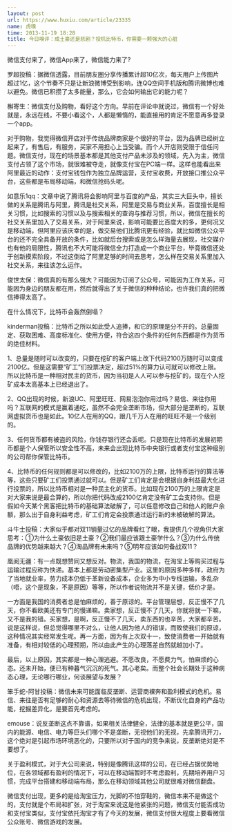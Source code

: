 ```yaml
---
layout: post
url: https://www.huxiu.com/article/23335
name: 虎嗅
time: 2013-11-19 18:28
title: 今日嗅评：成土豪还是悲剧？投机比特币，你需要一颗强大的心脏
---
```

微信支付来了，微信App来了，微信能力来了?

罗超投稿：据微信透露，目前朋友圈分享传播累计超10亿次，每天用户上传图片超过1亿，这个节奏不只是让新浪微博受到影响，连QQ空间手机版和腾讯微博也难以避免。微信已积攒了太多能量，那么，它会如何输出它的能力呢？

槲寄生：微信支付及购物，看好这个方向。早前在评论中就说过，微信有一个好处就是，永远在线，不要小看这个，人都是懒惰的，能直接用的肯定不愿意再多登录一个app。

对于购物，我觉得微信开店对于传统品牌商家是个很好的平台，因为品牌已经树立起来了，有售后，有服务，买家不用担心上当受骗。而个人开店则受限于信任问题。微信支付，现在的场景基本都是其他支付产品未涉及的领域，先入为主，微信支付占领了这个市场，就很难被夺走，就像支付宝在PC端一样。这样也能看出来阿里最近的动作：支付宝钱包作为独立品牌运营，支付宝收费，开放接口推公众平台，这些都是布局移动端，和微信抢码头呢。

如意乐1qq：文章中说了腾讯将会影响阿里与百度的产品，其实三大巨头中，擅长做的关系是腾讯与阿里，腾讯是社交关系，阿里是交易与商业关系，百度擅长是相关习惯，比如搜索的习惯以及与搜索相关的查询与推荐习惯，所以，微信在擅长的社交关系里加入了交易关系，对于阿里来说，影响可能要比百度大的多，更何况又是移动端，但阿里应该庆幸的是，做交易他们比腾讯更有经验，就比如微信公众平台的还不完全具备开放的条件，比如就后台搜索或是怎么样海量去展现，社交媒介也有他的局限性，腾讯也不大可能将微信全力打造成一个商业平台，毕竟微信还处于创新摸索阶段，不过这倒给了阿里足够的时间去思考，怎么样在交易关系里加入社交关系，来往该怎么运作。

俊世太保：微信真的有那么强大？可能因为订阅了公众号，可能因为工作关系，可能因为身边的朋友都在用，然后就得出了关于微信的种种结论，也许我们真的把微信捧得太高了。

在什么情况下，比特币会轰然倒塌？

kinderman投稿：比特币之所以如此受人追捧，和它的原理是分不开的。总量固定、获取困难、高度标准化、使用方便，符合这四个条件的任何东西都是作为货币的绝佳材料。

1、总量是随时可以改变的，只要在挖矿的客户端上改下代码2100万随时可以变成2100亿。但是这需要“矿工”们投票决定，超过51%的算力认可就可以修改上限。所以比特币是一种相对民主的货币，因为当初是人人可以参与挖矿的，现在个人挖矿成本太高基本上已经退出了。

2、QQ出现的时候，新浪UC、阿里旺旺、网易泡泡你用过吗？易信、来往你用吗？互联网的模式是赢着通吃，虽然不会完全垄断市场，但大部分是垄断的，互联网虚拟货币也是如此。10亿人在用的QQ，跟几千万人在用的旺旺不是一个级别的。

3、任何货币都有被盗的风险，你钱存银行还会丢呢。只是现在比特币的发展初期币都是个人保管所以安全性不高，未来会出现比特币中央银行或者支付宝这种级别的公司帮你保管比特币。

4、比特币的任何规则都是可以修改的，比如2100万的上限，比特币运行的算法等等，这些只要矿工们投票通过就可以。但是矿工们肯定是会根据自身利益最大化进行投票的，所以比特币相对是一种民主化的货币。比如现在2100万的上限肯定是对大家来说是最合算的，所以你把代码改成2100亿肯定没有矿工会支持你。但是假如今天某个黑客把比特币的基础算法破解了，可以任意修改自己和他人的账户余额，那么出于自身利益考虑，矿工们肯定会投票通过运行新的未被破解的算法。

斗牛士投稿：大家似乎都对双11销量过亿的品牌看红了眼，我提供几个视角供大家思考：①为什么土豪依旧是土豪？②我们最应该跟土豪学什么？③为什么传统品牌的优势越来越大？④淘品牌有未来吗？⑤明年应该如何备战双11？

凰阅无疆：有一点既想赞同又想反对。物流，我国的物流，在淘宝上等购买过程与运输过程应称为快递。基本上都是劳动密集型产业。这里的原因多种多样，政府为了当地就业率，劳力成本仍低于革新设备成本，企业多为中小专线运输，多乱杂（唔，这个是现象，不是原因）等等，所以作者说物流并不是关键，低价才是。

一方面是我国的消费者总是怕麻烦的，善于原谅的。平台管理层想，反正慢不了几天，你不看欧美还有专门的慢递嘛。卖家想，反正慢不了几天，你就将就一下嘛，又不是我的错。买家想，是啊，反正慢不了几天，卖东西的也辛苦，大家都辛苦。说是这样说，但总觉得哪里不对么，让他人因为他人的错误，而致使我们的原谅，这种情况其实经常发生呢。再一方面，因为有上次双十一，致使消费者一开始就有准备，有相对较低的心理预期，所以由此产生的心理落差自然就越加小了。

最后，以上原因，其实都是一种心理逃避。不愿改良，不愿费力气，怕麻烦的心态。还未开始，便已有种暮气沉沉的死气。其心老矣。而整个社会长期处于这种病态心理，无论哪行哪业，何谈展望与发展？

笨手蛇-阿甘投稿：微信未来可能面临反垄断、运营商裸奔和盈利模式的危机。易信、来往是否有足够的耐心和资源去等待微信的危机出现，不断优化自身的产品功能，挖掘差异化，是要首先考虑的。

emouse：说反垄断这点不靠谱，如果相关法律健全，法律的基本就是更公平，国内的能源、电信、电力等巨头们哪个不是垄断，无视他们的无视，先拿腾讯开刀，这个绝对是引起市场环境恶化的，只要所以对于国内的竞争来说，反垄断绝对是不要想了。

关于盈利模式，对于大公司来说，特别是像腾讯这样的公司，在已经占据优势地位，在各领域都有盈利的情况下，可以在移动端暂时不考虑盈利，先期培养用户习惯，完成平台搭建和移动端布局，那么在移动领域其他公司就很难对微信翻盘。

微信支付出现，更多的是给淘宝压力，光脚的不怕穿鞋的，微信本来不是做这个的，支付就是个布局和扩张，对于淘宝来说这是他紧张的问题，微信支付能否成功和支付宝类似，支付宝依托淘宝才有了今天的发展，微信支付很大程度上要看微信公众账号、微信游戏的发展。

